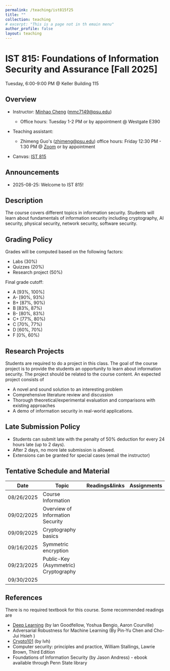 ```yaml
---
permalink: /teaching/ist815f25
title: ""
collection: teaching
# excerpt: "This is a page not in th emain menu"
author_profile: false
layout: teaching
---
```


# IST 815: Foundations of Information Security and Assurance [Fall 2025]

Tuesday,  6:00-9:00 PM @ Keller Building 115

## Overview
- Instructor: [Minhao Cheng](https://cmhcbb.github.io) (mmc7149@psu.edu)
    - Office hours: Tuesday 1-2 PM or by appointment @ Westgate E390

- Teaching assistant: 
    - Zhimeng Guo's (zhimeng@psu.edu) office hours: Friday 12:30 PM - 1:30 PM @ [Zoom](https://psu.zoom.us/meeting/tJYpd-6prT8pG9Hqj1n76ZFHSL-UFJiaF_lj/ics?icsToken=DMfVpEb958Ft1eabYQAALAAAAKQN17eyb75ZymNo3cpQ7P_mGG_o-rvrTyfsgLxssCMgMa1P4V2wnxK_h1FQjI3pEI-WYjcTdhiGxRk3SzAwMDAwMQ&meetingMasterEventId=IT0k8D6fSuaykT6x7t9puA) or by appointment

- Canvas: [IST 815](https://psu.instructure.com/courses/2416262)


## Announcements
<!-- - 2023-02-17: Plesase sign up the paper presentation using [this link](https://gohkust-my.sharepoint.com/:x:/g/personal/minhaocheng_ust_hk/EWjlQSrEQ_ZDuNgQ2CWkbPMBbpfmxKD6AE5k0nL5IxRfBA?e=yN23gZ).
- 2023-02-13: Exam will be held on Feb 20th during the class time. -->
- 2025-08-25: Welcome to IST 815!

## Description
The course covers different topics in information security. Students will learn about fundamentals of information security including cryptography, AI security, physical security, network security, software security.

## Grading Policy
Grades will be computed based on the following factors:
- Labs (30%)
- Quizzes (20%)
- Research project (50%)

Final grade cutoff:
- A [93%, 100%]
- A- [90%, 93%)
- B+ [87%, 90%)
- B [83%, 87%)
- B- [80%, 83%)
- C+ [77%, 80%)
- C [70%, 77%)
- D [60%, 70%)
- F [0%, 60%)


## Research Projects
Students are required to do a project in this class. The goal of the course project is to provide the students an opportunity to learn about information security. The project should be related to the course content. An expected project consists of

- A novel and sound solution to an interesting problem
- Comprehensive literature review and discussion
- Thorough theoretical/experimental evaluation and comparisons with existing approaches
- A demo of information security in real-world applications.

## Late Submission Policy
- Students can submit late with the penalty of 50% deduction for every 24 hours late (up to 2 days).
- After 2 days, no more late submission is allowed.
- Extensions can be granted for special cases (email the instructor)

## Tentative Schedule and Material

|  Date      | Topic                             | Readings&links | Assignments |
|  ----      | ----                              | ----           | ----        |
| 08/26/2025 | Course Information                |                |             |
| 09/02/2025 | Overview of Information Security  |                |             |
| 09/09/2025 | Cryptography basics               |                |             |
| 09/16/2025 | Symmetric encryption              |                |             |
| 09/23/2025 | Public-Key (Asymmetric) Cryptography             |                |             |
| 09/30/2025 |            |                |             |



<!-- |     | Project Presentation |   |     |                |   -->

## References
There is no required textbook for this course. Some recommended readings are
- [Deep Learning](https://www.deeplearningbook.org/) (by Ian Goodfellow, Yoshua Bengio, Aaron Courville)
- Adversarial Robustness for Machine Learning (By Pin-Yu Chen and Cho-Jui Hsieh )
- [Crypto101](https://www.crypto101.io/) (by lvh)
- Computer security: principles and practice, William Stallings, Lawrie Brown, Third Edition
- Foundations of Information Security (by Jason Andress) - ebook available through Penn State library

<!-- | Fri 5/5 | Distribution shifts and uncertainty    |        | •  [Guo et al., On Calibration of Modern Neural Networks](https://arxiv.org/pdf/1706.04599.pdf) <br> • [Rabanser et al., Failing Loudly: An Empirical Study of Methods for Detecting Dataset Shift](https://arxiv.org/abs/1810.11953.pdf)  <br> • [Minderer et al., Revisiting the Calibration of Modern Neural Networks](https://arxiv.org/abs/2106.07998.pdf) <br> • [Ziyin et al., Deep Gamblers: Learning to Abstain with Portfolio Theory](https://arxiv.org/abs/1907.00208.pdf)               |             | -->